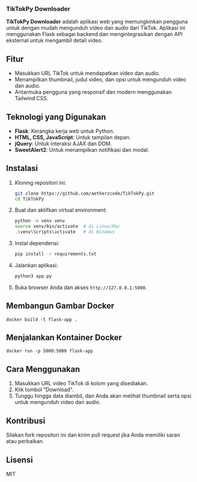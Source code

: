 ### TikTokPy Downloader

**TikTokPy Downloader** adalah aplikasi web yang memungkinkan pengguna untuk dengan mudah mengunduh video dan audio dari TikTok. Aplikasi ini menggunakan Flask sebagai backend dan mengintegrasikan dengan API eksternal untuk mengambil detail video.

## Fitur

- Masukkan URL TikTok untuk mendapatkan video dan audio.
- Menampilkan thumbnail, judul video, dan opsi untuk mengunduh video dan audio.
- Antarmuka pengguna yang responsif dan modern menggunakan Tailwind CSS.

## Teknologi yang Digunakan

- **Flask**: Kerangka kerja web untuk Python.
- **HTML, CSS, JavaScript**: Untuk tampilan depan.
- **jQuery**: Untuk interaksi AJAX dan DOM.
- **SweetAlert2**: Untuk menampilkan notifikasi dan modal.

## Instalasi

1. Kloning repositori ini:

   ```bash
   git clone https://github.com/aetherzcode/TikTokPy.git
   cd TikTokPy
   ```

2. Buat dan aktifkan virtual environment:

   ```bash
   python -m venv venv
   source venv/bin/activate  # di Linux/Mac
   .\venv\Scripts\activate   # di Windows
   ```

3. Instal dependensi:

   ```bash
   pip install -r requirements.txt
   ```

4. Jalankan aplikasi:

   ```bash
   python3 app.py
   ```

5. Buka browser Anda dan akses `http://127.0.0.1:5000`.
   
## Membangun Gambar Docker
```
docker build -t flask-app .
```
## Menjalankan Kontainer Docker
```
docker run -p 5000:5000 flask-app
```
## Cara Menggunakan

1. Masukkan URL video TikTok di kolom yang disediakan.
2. Klik tombol "Download".
3. Tunggu hingga data diambil, dan Anda akan melihat thumbnail serta opsi untuk mengunduh video dan audio.

## Kontribusi

Silakan fork repositori ini dan kirim pull request jika Anda memiliki saran atau perbaikan.

## Lisensi

MIT
